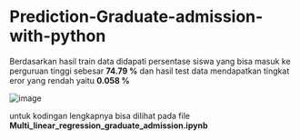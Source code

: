 # Prediction-Graduate-admission-with-python
Berdasarkan hasil train data didapati persentase siswa yang bisa masuk ke perguruan tinggi sebesar **74.79 %** dan hasil test data mendapatkan tingkat eror yang rendah yaitu **0.058 %**

![image](https://user-images.githubusercontent.com/108322484/194072210-44dd4858-24b7-491d-8469-7c45ff7db18d.png)

untuk kodingan lengkapnya bisa dilihat pada file **Multi_linear_regression_graduate_admission.ipynb**
